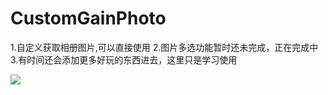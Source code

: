 # CustomGainPhoto
1.自定义获取相册图片,可以直接使用
2.图片多选功能暂时还未完成，正在完成中
3.有时间还会添加更多好玩的东西进去，这里只是学习使用


![](https://github.com/fllyguo/CustomGainPhoto/blob/master/Snapshots/20180320-143218-HD.gif)

